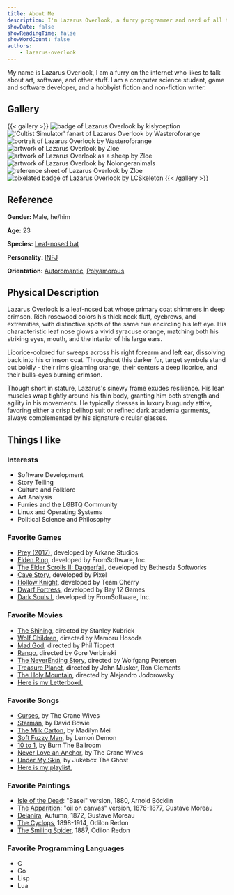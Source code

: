 ```yaml
---
title: About Me
description: I'm Lazarus Overlook, a furry programmer and nerd of all things artistic. This is my 'about' page where you can learn about who I am, what I like, etc. Welcome!
showDate: false
showReadingTime: false
showWordCount: false
authors:
    - lazarus-overlook
---
```


My name is Lazarus Overlook, I am a furry on the internet who likes to talk about art, software, and other stuff. I am a computer science student, game and software developer, and a hobbyist fiction and non-fiction writer.

## Gallery

{{< gallery >}}
	<img src="badge.webp" alt="badge of Lazarus Overlook by kislyception" class="grid-w50 md:grid-w33">
	<img src="cultist.webp" alt="'Cultist Simulator' fanart of Lazarus Overlook by Wasteroforange" class="grid-w50 md:grid-w33">
	<img src="disco.webp" alt="portrait of Lazarus Overlook by Wasteroforange" class="grid-w50 md:grid-w33">
	<img src="shh.webp" alt="artwork of Lazarus Overlook by Zloe" class="grid-w50 md:grid-w33">
	<img src="sheep.webp" alt="artwork of Lazarus Overlook as a sheep by Zloe" class="grid-w50 md:grid-w33">
	<img src="nolongeranimals.webp" alt="artwork of Lazarus Overlook by Nolongeranimals" class="grid-w50 md:grid-w33">
	<img src="ref.webp" alt="reference sheet of Lazarus Overlook by Zloe" class="grid-w50 md:grid-w33">
	<img src="pixel-badge.webp" alt="pixelated badge of Lazarus Overlook by LCSkeleton" class="grid-w50 md:grid-w33">
{{< /gallery >}}

## Reference

**Gender:**
Male, he/him

**Age:**
23

**Species:**
[Leaf-nosed bat](https://en.wikipedia.org/wiki/Leaf-nosed_bat)

**Personality:**
[INFJ](https://www.16personalities.com/infj-personality)

**Orientation:**
[Autoromantic](https://lgbtqia.wiki/wiki/Autoromantic), [Polyamorous](https://lgbtqia.wiki/wiki/Polyamorous)

## Physical Description

Lazarus Overlook is a leaf-nosed bat whose primary coat shimmers in deep crimson. Rich rosewood colors his thick neck fluff, eyebrows, and extremities, with distinctive spots of the same hue encircling his left eye. His characteristic leaf nose glows a vivid syracuse orange, matching both his striking eyes, mouth, and the interior of his large ears.

Licorice-colored fur sweeps across his right forearm and left ear, dissolving back into his crimson coat. Throughout this darker fur, target symbols stand out boldly - their rims gleaming orange, their centers a deep licorice, and their bulls-eyes burning crimson.

Though short in stature, Lazarus's sinewy frame exudes resilience. His lean muscles wrap tightly around his thin body, granting him both strength and agility in his movements. He typically dresses in luxury burgundy attire, favoring either a crisp bellhop suit or refined dark academia garments, always complemented by his signature circular glasses.

## Things I like

### Interests

- Software Development
- Story Telling
- Culture and Folklore
- Art Analysis
- Furries and the LGBTQ Community
- Linux and Operating Systems
- Political Science and Philosophy

### Favorite Games

- [Prey (2017)](https://store.steampowered.com/app/480490/Prey/), developed by Arkane Studios
- [Elden Ring](https://store.steampowered.com/app/1245620/ELDEN_RING/), developed by FromSoftware, Inc.
- [The Elder Scrolls II: Daggerfall](https://www.dfworkshop.net/), developed by Bethesda Softworks
- [Cave Story](https://www.cavestory.org/), developed by Pixel
- [Hollow Knight](https://store.steampowered.com/app/367520/Hollow_Knight/), developed by Team Cherry
- [Dwarf Fortress](https://store.steampowered.com/app/975370/Dwarf_Fortress/), developed by Bay 12 Games
- [Dark Souls I](https://store.steampowered.com/app/570940/DARK_SOULS_REMASTERED/), developed by FromSoftware, Inc.

### Favorite Movies

- [The Shining](https://letterboxd.com/film/the-shining/), directed by Stanley Kubrick
- [Wolf Children](https://letterboxd.com/film/wolf-children/), directed by Mamoru Hosoda
- [Mad God](https://letterboxd.com/film/mad-god/), directed by Phil Tippett
- [Rango](https://letterboxd.com/film/rango/), directed by Gore Verbinski
- [The NeverEnding Story](https://letterboxd.com/film/the-neverending-story/), directed by Wolfgang Petersen 
- [Treasure Planet](https://letterboxd.com/film/treasure-planet/), directed by John Musker, Ron Clements
- [The Holy Mountain](https://letterboxd.com/film/the-holy-mountain/),  directed by Alejandro Jodorowsky 
- [Here is my Letterboxd.](https://letterboxd.com/moowool/films/)

### Favorite Songs

- [Curses](https://music.youtube.com/watch?v=JRXOlEVzpV0&si=EUH7nXheDsIpcyqv), by The Crane Wives
- [Starman](https://music.youtube.com/watch?v=aBKEt3MhNMM&si=xC6srawYZTkDIEKw), by David Bowie
- [The Milk Carton](https://music.youtube.com/watch?v=vzlgrmieUAs&si=1nTyRYuTj0Mp-pCz), by Madilyn Mei
- [Soft Fuzzy Man](https://music.youtube.com/watch?v=pjeF8aiQgLU&si=hG6y6Kx2_MX8yVD3), by Lemon Demon
- [10 to 1](https://music.youtube.com/watch?v=k-NcAYItKMo&si=OvFZknQ55u73PieZ), by Burn The Ballroom
- [Never Love an Anchor](https://music.youtube.com/watch?v=Ld6mj5IsnQQ&si=FcL2gHBUR-jkqmbP), by The Crane Wives
- [Under My Skin](https://music.youtube.com/watch?v=K_OU-mZXL04&si=56nzIZ5a3N90wlpc), by Jukebox The Ghost
- [Here is my playlist.](https://music.youtube.com/playlist?list=PLkeuL5BvmN-CIk-OFzZ0hFb85-GJ4k1w6&si=wKOGKP7bWDg6DbK6)

### Favorite Paintings

- [Isle of the Dead](https://upload.wikimedia.org/wikipedia/commons/d/de/Arnold_B%C3%B6cklin_-_Die_Toteninsel_I_%28Basel%2C_Kunstmuseum%29.jpg): "Basel" version, 1880, Arnold Böcklin
- [The Apparition](https://upload.wikimedia.org/wikipedia/commons/e/e0/Gustave_Moreau_-_l%27Apparition.jpg): "oil on canvas" version, 1876-1877, Gustave Moreau
- [Deianira](https://upload.wikimedia.org/wikipedia/commons/0/0b/Gustave_Moreau_-_Dejanira_%28Autumn%29_-_84.PB.682_-_J._Paul_Getty_Museum.jpg), Autumn, 1872, Gustave Moreau
- [The Cyclops](https://upload.wikimedia.org/wikipedia/commons/b/be/Odilon_Redon_-_The_Cyclops%2C_c._1914.jpg), 1898-1914, Odilon Redon
- [The Smiling Spider](https://uploads6.wikiart.org/images/odilon-redon/the-smiling-spider-1891.jpg), 1887, Odilon Redon

### Favorite Programming Languages
- C
- Go
- Lisp
- Lua
